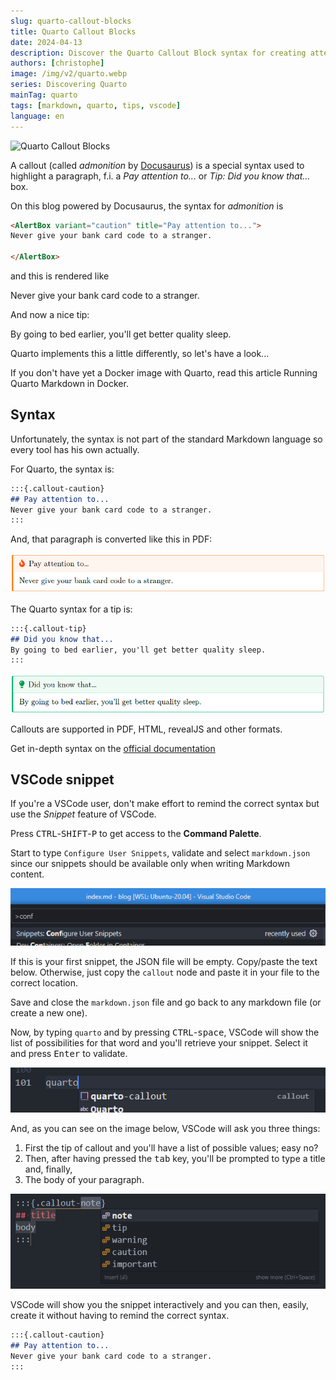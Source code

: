 ```yaml
---
slug: quarto-callout-blocks
title: Quarto Callout Blocks
date: 2024-04-13
description: Discover the Quarto Callout Block syntax for creating attention-grabbing admonitions (Tips, Warnings, Cautions) in your reports. Includes a handy VSCode snippet.
authors: [christophe]
image: /img/v2/quarto.webp
series: Discovering Quarto
mainTag: quarto
tags: [markdown, quarto, tips, vscode]
language: en
---
```

![Quarto Callout Blocks](/img/v2/quarto.webp)

A callout (called *admonition* by [Docusaurus](https://docusaurus.io/docs/markdown-features/admonitions)) is a special syntax used to highlight a paragraph, f.i. a *Pay attention to...* or *Tip: Did you know that...* box.

On this blog powered by Docusaurus, the syntax for *admonition* is

```markdown
<AlertBox variant="caution" title="Pay attention to...">
Never give your bank card code to a stranger.

</AlertBox>
```

and this is rendered like

<AlertBox variant="caution" title="Pay attention to...">
Never give your bank card code to a stranger.

</AlertBox>

And now a nice tip:

<AlertBox variant="info" title="Did you know that...">
By going to bed earlier, you'll get better quality sleep.

</AlertBox>

Quarto implements this a little differently, so let's have a look...

<!-- truncate -->

<AlertBox variant="info" title="Docker image with Quarto">
If you don't have yet a Docker image with Quarto, read this article <Link to="/blog/docker-quarto">Running Quarto Markdown in Docker</Link>.

</AlertBox>

## Syntax

Unfortunately, the syntax is not part of the standard Markdown language so every tool has his own actually.

For Quarto, the syntax is:

```markdown
:::{.callout-caution}
## Pay attention to...
Never give your bank card code to a stranger.
:::
```

And, that paragraph is converted like this in PDF:

![Callout Caution in PDF](./images/caution-pdf.png)

The Quarto syntax for a tip is:

```markdown
:::{.callout-tip}
## Did you know that...
By going to bed earlier, you'll get better quality sleep.
:::
```

![Callout Tip in PDF](./images/tip-pdf.png)

Callouts are supported in PDF, HTML, revealJS and other formats.

Get in-depth syntax on the [official documentation](https://quarto.org/docs/authoring/callouts.html)

## VSCode snippet

If you're a VSCode user, don't make effort to remind the correct syntax but use the *Snippet* feature of VSCode.

Press <kbd>CTRL</kbd>-<kbd>SHIFT</kbd>-<kbd>P</kbd> to get access to the **Command Palette**.

Start to type `Configure User Snippets`, validate and select `markdown.json` since our snippets should be available only when writing Markdown content.

![Creating a snippet](./images/create-snippets.png)

If this is your first snippet, the JSON file will be empty. Copy/paste the text below. Otherwise, just copy the `callout` node and paste it in your file to the correct location.

<Snippet filename="markdown.json" source="./files/markdown.json" />

Save and close the `markdown.json` file and go back to any markdown file (or create a new one).

Now, by typing `quarto` and by pressing <kbd>CTRL</kbd>-<kbd>space</kbd>, VSCode will show the list of possibilities for that word and you'll retrieve your snippet. Select it and press <kbd>Enter</kbd> to validate.

![Call the snippet](./images/call-snippets.png)

And, as you can see on the image below, VSCode will ask you three things:

1. First the tip of callout and you'll have a list of possible values; easy no?
2. Then, after having pressed the <kbd>tab</kbd> key, you'll be prompted to type a title and, finally,
3. The body of your paragraph.

![Using the snippet](./images/using-snippet.png)

VSCode will show you the snippet interactively and you can then, easily, create it without having to remind the correct syntax.

```markdown
:::{.callout-caution}
## Pay attention to...
Never give your bank card code to a stranger.
:::
```